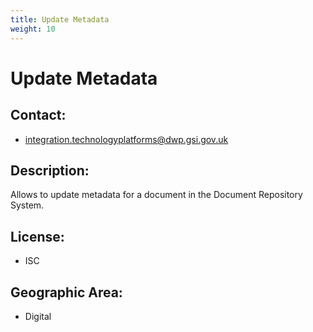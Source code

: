 ```yaml
---
title: Update Metadata
weight: 10
---
```


# Update Metadata

## Contact:
 - [integration.technologyplatforms@dwp.gsi.gov.uk](mailto:integration.technologyplatforms@dwp.gsi.gov.uk)

## Description:
Allows to update metadata for a document in the Document Repository System.

## License:
 - ISC

## Geographic Area:
 - Digital

